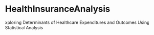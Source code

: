 # HealthInsuranceAnalysis
xploring Determinants of Healthcare Expenditures and Outcomes Using Statistical Analysis 
